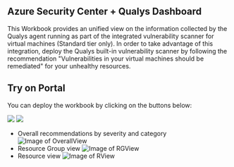 ## Azure Security Center + Qualys Dashboard
This Workbook provides an unified view on the information collected by the Qualys agent running as part of the integrated vulnerability scanner for virtual machines (Standard tier only). In order to take advantage of this integration, deploy the Qualys built-in vulnerability scanner by following the recommendation "Vulnerabilities in your virtual machines should be remediated" for your unhealthy resources.

## Try on Portal
You can deploy the workbook by clicking on the buttons below:

<a href="https://portal.azure.com/#create/Microsoft.Template/uri/https%3A%2F%2Fraw.githubusercontent.com%2FAzure%2FAzure-Security-Center%2Fmaster%2FWorkbooks%2FASCQualysDashboard%2FASC%2520Qualys%2520Report%2FarmTemplate.json" target="_blank"><img src="https://aka.ms/deploytoazurebutton"/></a>
<a href="https://portal.azure.us/#create/Microsoft.Template/uri/https%3A%2F%2Fraw.githubusercontent.com%2FAzure%2FAzure-Security-Center%2Fmaster%2FWorkbooks%2FASCQualysDashboard%2FASC%2520Qualys%2520Report%2FarmTemplate.json" target="_blank"><img src="https://aka.ms/deploytoazuregovbutton"/></a>

* Overall recommendations by severity and category
![Image of OverallView](https://github.com/carlosfar/public/blob/master/Azure%20Security%20Center/ASCQualysWorkbook/Screenshot_Overview.png?raw=true)
* Resource Group view
![Image of RGView](https://github.com/carlosfar/public/blob/master/Azure%20Security%20Center/ASCQualysWorkbook/Screenshot_RGView.png?raw=true)
* Resource view
![Image of RView](https://github.com/carlosfar/public/blob/master/Azure%20Security%20Center/ASCQualysWorkbook/Screenshot_RView.png?raw=true)
